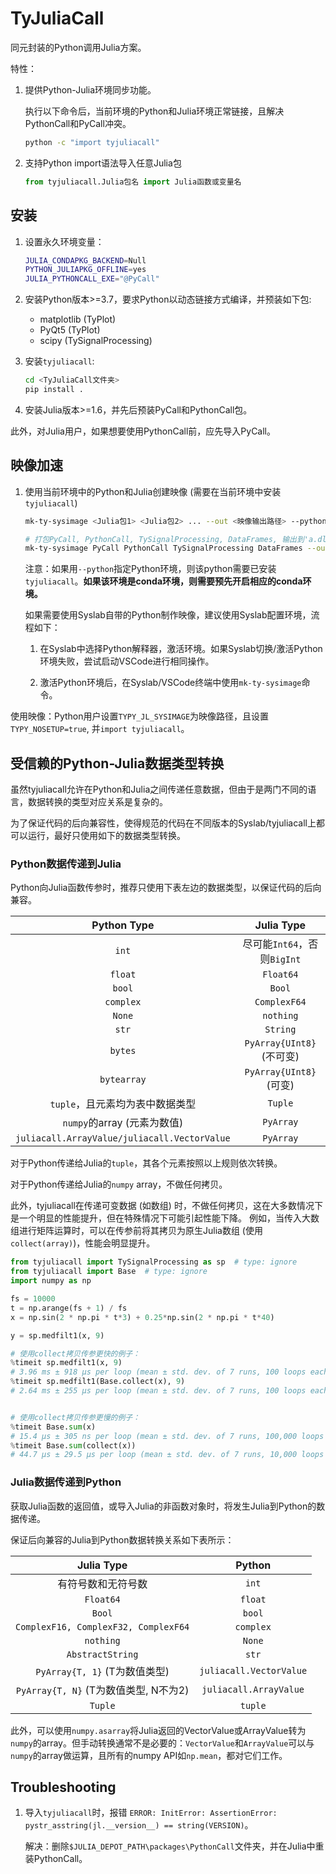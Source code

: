 # TyJuliaCall

同元封装的Python调用Julia方案。

特性：

1. 提供Python-Julia环境同步功能。

    执行以下命令后，当前环境的Python和Julia环境正常链接，且解决PythonCall和PyCall冲突。

    ```bash
    python -c "import tyjuliacall"
    ```

2. 支持Python import语法导入任意Julia包

    ```python
    from tyjuliacall.Julia包名 import Julia函数或变量名
    ```

## 安装

1. 设置永久环境变量：

    ```bash
    JULIA_CONDAPKG_BACKEND=Null
    PYTHON_JULIAPKG_OFFLINE=yes
    JULIA_PYTHONCALL_EXE="@PyCall"
    ```

2. 安装Python版本>=3.7，要求Python以动态链接方式编译，并预装如下包:

    - matplotlib (TyPlot)
    - PyQt5 (TyPlot)
    - scipy (TySignalProcessing)

3. 安装`tyjuliacall`:

    ```bash
    cd <TyJuliaCall文件夹>
    pip install .
    ```

4. 安装Julia版本>=1.6，并先后预装PyCall和PythonCall包。


此外，对Julia用户，如果想要使用PythonCall前，应先导入PyCall。

## 映像加速

1. 使用当前环境中的Python和Julia创建映像 (需要在当前环境中安装 `tyjuliacall`)

    ```bash
    mk-ty-sysimage <Julia包1> <Julia包2> ... --out <映像输出路径> --python <可选：使用的Python解释器路径，默认为当前Python>

    # 打包PyCall, PythonCall, TySignalProcessing, DataFrames, 输出到'a.dll'，使用python解释器'xxx/python.exe'
    mk-ty-sysimage PyCall PythonCall TySignalProcessing DataFrames --out a.dll --python xxx/python.exe
    ```

    注意：如果用`--python`指定Python环境，则该python需要已安装`tyjuliacall`。**如果该环境是conda环境，则需要预先开启相应的conda环境。**

    如果需要使用Syslab自带的Python制作映像，建议使用Syslab配置环境，流程如下：

    1. 在Syslab中选择Python解释器，激活环境。如果Syslab切换/激活Python环境失败，尝试启动VSCode进行相同操作。

    2. 激活Python环境后，在Syslab/VSCode终端中使用`mk-ty-sysimage`命令。

使用映像：Python用户设置`TYPY_JL_SYSIMAGE`为映像路径，且设置`TYPY_NOSETUP=true`, 并`import tyjuliacall`。


## 受信赖的Python-Julia数据类型转换

虽然tyjuliacall允许在Python和Julia之间传递任意数据，但由于是两门不同的语言，数据转换的类型对应关系是复杂的。

为了保证代码的后向兼容性，使得规范的代码在不同版本的Syslab/tyjuliacall上都可以运行，最好只使用如下的数据类型转换。

### Python数据传递到Julia

Python向Julia函数传参时，推荐只使用下表左边的数据类型，以保证代码的后向兼容。

|  Python Type | Julia Type  |
|:-----:|:----:|
| `int` | 尽可能`Int64`，否则`BigInt`|
| `float` | `Float64` |
| `bool` | `Bool` |
| `complex` | `ComplexF64` |
| `None`  | `nothing` |
| `str`   | `String` |
| `bytes`     | `PyArray{UInt8}` (不可变) |
| `bytearray`     | `PyArray{UInt8}` (可变) |
| `tuple`，且元素均为表中数据类型 | `Tuple` |
| `numpy`的array (元素为数值) | `PyArray` |
| `juliacall.ArrayValue/juliacall.VectorValue` | `PyArray` |


对于Python传递给Julia的`tuple`，其各个元素按照以上规则依次转换。

对于Python传递给Julia的`numpy` array，不做任何拷贝。

此外，tyjuliacall在传递可变数据 (如数组) 时，不做任何拷贝，这在大多数情况下是一个明显的性能提升，但在特殊情况下可能引起性能下降。
例如，当传入大数组进行矩阵运算时，可以在传参前将其拷贝为原生Julia数组 (使用`collect(array)`)，性能会明显提升。

```python
from tyjuliacall import TySignalProcessing as sp  # type: ignore
from tyjuliacall import Base  # type: ignore
import numpy as np

fs = 10000
t = np.arange(fs + 1) / fs
x = np.sin(2 * np.pi * t*3) + 0.25*np.sin(2 * np.pi * t*40)

y = sp.medfilt1(x, 9)

# 使用collect拷贝传参更快的例子：
%timeit sp.medfilt1(x, 9)
# 3.96 ms ± 918 µs per loop (mean ± std. dev. of 7 runs, 100 loops each)
%timeit sp.medfilt1(Base.collect(x), 9)
# 2.64 ms ± 255 µs per loop (mean ± std. dev. of 7 runs, 100 loops each)


# 使用collect拷贝传参更慢的例子：
%timeit Base.sum(x)
# 15.4 µs ± 305 ns per loop (mean ± std. dev. of 7 runs, 100,000 loops each)
%timeit Base.sum(collect(x))
# 44.7 µs ± 29.5 µs per loop (mean ± std. dev. of 7 runs, 10,000 loops each)
```

### Julia数据传递到Python

获取Julia函数的返回值，或导入Julia的非函数对象时，将发生Julia到Python的数据传递。

保证后向兼容的Julia到Python数据转换关系如下表所示：

|  Julia Type | Python  |
|:-----:|:----:|
| 有符号数和无符号数 | `int`|
| `Float64` | `float` |
| `Bool` | `bool` |
|  `ComplexF16, ComplexF32, ComplexF64` | `complex` |
| `nothing` | `None`  |
| `AbstractString` | `str`   |
| `PyArray{T, 1}` (T为数值类型) | `juliacall.VectorValue` |
| `PyArray{T, N}` (T为数值类型, N不为2) | `juliacall.ArrayValue` |
| `Tuple` | `tuple` |

此外，可以使用`numpy.asarray`将Julia返回的VectorValue或ArrayValue转为`numpy`的array。但手动转换通常不是必要的：`VectorValue`和`ArrayValue`可以与`numpy`的array做运算，且所有的numpy API如`np.mean`，都对它们工作。


## Troubleshooting

1. 导入`tyjuliacall`时，报错 `ERROR: InitError: AssertionError: pystr_asstring(jl.__version__) == string(VERSION)`。

    解决：删除`$JULIA_DEPOT_PATH\packages\PythonCall`文件夹，并在Julia中重装PythonCall。

